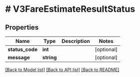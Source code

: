 # # V3FareEstimateResultStatus

## Properties

Name | Type | Description | Notes
------------ | ------------- | ------------- | -------------
**status_code** | **int** |  | [optional]
**message** | **string** |  | [optional]

[[Back to Model list]](../../README.md#models) [[Back to API list]](../../README.md#endpoints) [[Back to README]](../../README.md)
